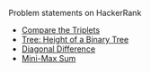 Problem statements on HackerRank
* [Compare the Triplets](https://www.hackerrank.com/challenges/compare-the-triplets/problem)
* [Tree: Height of a Binary Tree](https://www.hackerrank.com/challenges/tree-height-of-a-binary-tree/problem?h_l=interview&playlist_slugs%5B%5D=interview-preparation-kit&playlist_slugs%5B%5D=trees "Tree: Height of a Binary Tree")
* [Diagonal Difference](https://www.hackerrank.com/challenges/diagonal-difference/problem)
* [Mini-Max Sum](https://www.hackerrank.com/challenges/mini-max-sum/problem)
